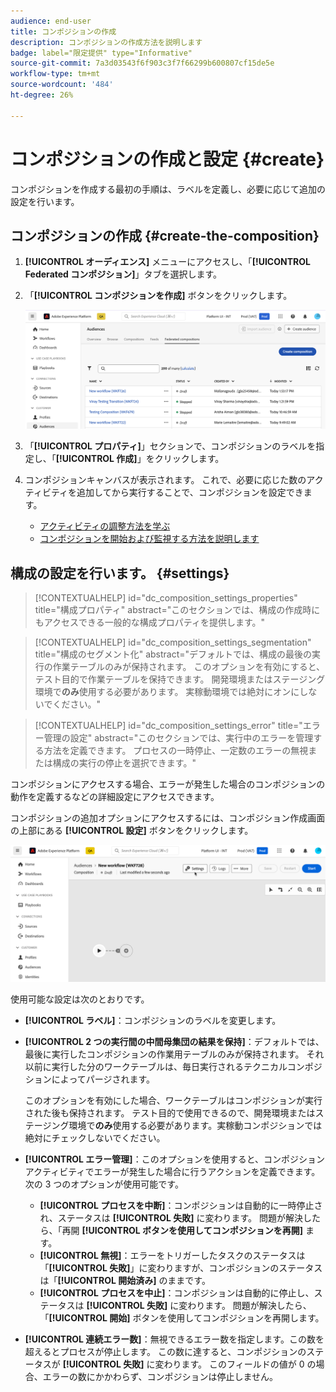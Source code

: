 ```yaml
---
audience: end-user
title: コンポジションの作成
description: コンポジションの作成方法を説明します
badge: label="限定提供" type="Informative"
source-git-commit: 7a3d03543f6f903c3f7f66299b600807cf15de5e
workflow-type: tm+mt
source-wordcount: '484'
ht-degree: 26%

---
```



# コンポジションの作成と設定 {#create}

コンポジションを作成する最初の手順は、ラベルを定義し、必要に応じて追加の設定を行います。

## コンポジションの作成 {#create-the-composition}

1. **[!UICONTROL オーディエンス]** メニューにアクセスし、「**[!UICONTROL Federated コンポジション]**」タブを選択します。

1. 「**[!UICONTROL コンポジションを作成]** ボタンをクリックします。

   ![](assets/composition-create.png)

1. 「**[!UICONTROL プロパティ]**」セクションで、コンポジションのラベルを指定し、「**[!UICONTROL 作成]**」をクリックします。

1. コンポジションキャンバスが表示されます。 これで、必要に応じた数のアクティビティを追加してから実行することで、コンポジションを設定できます。

   * [アクティビティの調整方法を学ぶ](#action-activities)
   * [ コンポジションを開始および監視する方法を説明します ](#save)

## 構成の設定を行います。 {#settings}

>[!CONTEXTUALHELP]
>id="dc_composition_settings_properties"
>title="構成プロパティ"
>abstract="このセクションでは、構成の作成時にもアクセスできる一般的な構成プロパティを提供します。"

>[!CONTEXTUALHELP]
>id="dc_composition_settings_segmentation"
>title="構成のセグメント化"
>abstract="デフォルトでは、構成の最後の実行の作業テーブルのみが保持されます。 このオプションを有効にすると、テスト目的で作業テーブルを保持できます。 開発環境またはステージング環境で&#x200B;**のみ**&#x200B;使用する必要があります。 実稼動環境では絶対にオンにしないでください。"

>[!CONTEXTUALHELP]
>id="dc_composition_settings_error"
>title="エラー管理の設定"
>abstract="このセクションでは、実行中のエラーを管理する方法を定義できます。 プロセスの一時停止、一定数のエラーの無視または構成の実行の停止を選択できます。"

コンポジションにアクセスする場合、エラーが発生した場合のコンポジションの動作を定義するなどの詳細設定にアクセスできます。

コンポジションの追加オプションにアクセスするには、コンポジション作成画面の上部にある **[!UICONTROL 設定]** ボタンをクリックします。

![](assets/composition-create-settings.png)

使用可能な設定は次のとおりです。

* **[!UICONTROL ラベル]**：コンポジションのラベルを変更します。

* **[!UICONTROL 2 つの実行間の中間母集団の結果を保持]**：デフォルトでは、最後に実行したコンポジションの作業用テーブルのみが保持されます。 それ以前に実行した分のワークテーブルは、毎日実行されるテクニカルコンポジションによってパージされます。

  このオプションを有効にした場合、ワークテーブルはコンポジションが実行された後も保持されます。 テスト目的で使用できるので、開発環境またはステージング環境で&#x200B;**のみ**&#x200B;使用する必要があります。実稼動コンポジションでは絶対にチェックしないでください。

* **[!UICONTROL エラー管理]**：このオプションを使用すると、コンポジションアクティビティでエラーが発生した場合に行うアクションを定義できます。 次の 3 つのオプションが使用可能です。

   * **[!UICONTROL プロセスを中断]**：コンポジションは自動的に一時停止され、ステータスは **[!UICONTROL 失敗]** に変わります。 問題が解決したら、「再開 **[!UICONTROL ボタンを使用してコンポジションを再開]** ます。
   * **[!UICONTROL 無視]**：エラーをトリガーしたタスクのステータスは「**[!UICONTROL 失敗]**」に変わりますが、コンポジションのステータスは「**[!UICONTROL 開始済み]** のままです。
   * **[!UICONTROL プロセスを中止]**：コンポジションは自動的に停止し、ステータスは **[!UICONTROL 失敗]** に変わります。 問題が解決したら、「**[!UICONTROL 開始]** ボタンを使用してコンポジションを再開します。

* **[!UICONTROL 連続エラー数]**：無視できるエラー数を指定します。この数を超えるとプロセスが停止します。 この数に達すると、コンポジションのステータスが **[!UICONTROL 失敗]** に変わります。 このフィールドの値が 0 の場合、エラーの数にかかわらず、コンポジションは停止しません。
